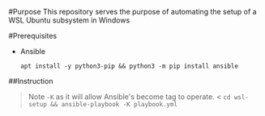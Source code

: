 #Purpose
This repository serves the purpose of automating the setup of a WSL Ubuntu subsystem in Windows

#Prerequisites
 - Ansible
	```
	apt install -y python3-pip && python3 -m pip install ansible
	```

##Instruction
> Note `-K` as it will allow Ansible's become tag to operate. <
`cd wsl-setup && ansible-playbook -K playbook.yml`
